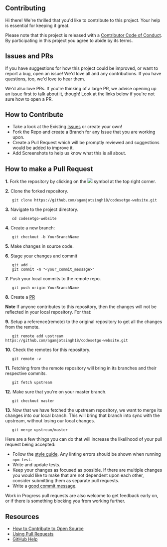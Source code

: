## Contributing

Hi there! We're thrilled that you'd like to contribute to this project. Your help is essential for keeping it great.

Please note that this project is released with a [Contributor Code of Conduct](https://github.com/agamjotsingh18/codesetgo-website/blob/main/CODE_OF_CONDUCT.md). By participating in this project you agree to abide by its terms.

## Issues and PRs

If you have suggestions for how this project could be improved, or want to report a bug, open an issue! We'd love all and any contributions. If you have questions, too, we'd love to hear them.

We'd also love PRs. If you're thinking of a large PR, we advise opening up an issue first to talk about it, though! Look at the links below if you're not sure how to open a PR.

## How to Contribute

- Take a look at the Existing [Issues](https://github.com/agamjotsingh18/codesetgo-website/issues) or create your own!
- Fork the Repo and create a Branch for any Issue that you are working upon.
- Create a Pull Request which will be promptly reviewed and suggestions would be added to improve it.
- Add Screenshots to help us know what this is all about.

## How to make a Pull Request

**1.** Fork the repository by clicking on the <a href="https://github.com/agamjotsingh18/codesetgo-website"><img src="https://img.icons8.com/ios/24/000000/code-fork.png" style="color:white;"></a> symbol at the top right corner.

**2.** Clone the forked repository.
```
   git clone https://github.com/agamjotsingh18/codesetgo-website.git
```

**3.** Navigate to the project directory.
```
   cd codesetgo-website
```

**4.** Create a new branch:
```
   git checkout -b YourBranchName
```

**5.** Make changes in source code.

**6.** Stage your changes and commit

```
   git add .
   git commit -m "<your_commit_message>"
```

**7.** Push your local commits to the remote repo.

```
   git push origin YourBranchName
```

**8.** Create a [PR](https://help.github.com/en/github/collaborating-with-issues-and-pull-requests/creating-a-pull-request)

**Note** If anyone contributes to this repository, then the changes will not be reflected in your local repository. For that:

**9.** Setup a reference(remote) to the original repository to get all the changes from the remote.
```
   git remote add upstream  https://github.com/agamjotsingh18/codesetgo-website.git
```

**10.** Check the remotes for this repository.
```
   git remote -v
```

**11.** Fetching from the remote repository will bring in its branches and their respective commits.
```
   git fetch upstream
```

**12.** Make sure that you're on your master branch.
```
   git checkout master
```

**13.** Now that we have fetched the upstream repository, we want to merge its changes into our local branch. This will bring that branch into sync with the upstream, without losing our local changes.
```
   git merge upstream/master
```

Here are a few things you can do that will increase the likelihood of your pull request being accepted:

- Follow the [style guide](https://gist.github.com/lisawolderiksen/a7b99d94c92c6671181611be1641c733). Any linting errors should be shown when running `npm test`.
- Write and update tests.
- Keep your changes as focused as possible. If there are multiple changes you would like to make that are not dependent upon each other, consider submitting them as separate pull requests.
- Write a [good commit message](http://tbaggery.com/2008/04/19/a-note-about-git-commit-messages.html).

Work in Progress pull requests are also welcome to get feedback early on, or if there is something blocking you from working further.

## Resources

- [How to Contribute to Open Source](https://opensource.guide/how-to-contribute/)
- [Using Pull Requests](https://help.github.com/articles/about-pull-requests/)
- [GitHub Help](https://help.github.com)
